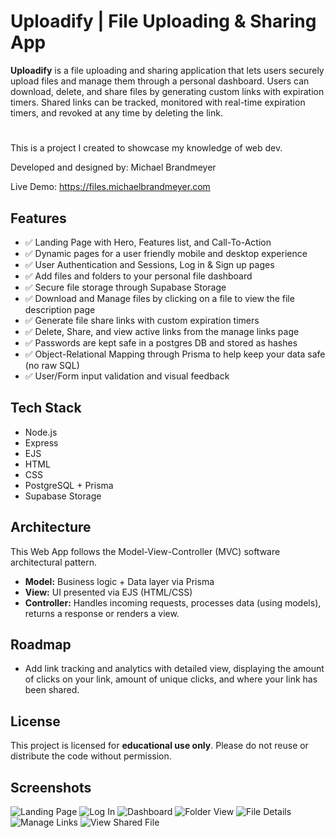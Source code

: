 
# Uploadify | File Uploading & Sharing App

**Uploadify** is a file uploading and sharing application that lets users securely upload files and manage them through a personal dashboard. Users can download, delete, and share files by generating custom links with expiration timers. Shared links can be tracked, monitored with real-time expiration timers, and revoked at any time by deleting the link.
#
This is a project I created to showcase my knowledge of web dev.

Developed and designed by: Michael Brandmeyer

Live Demo: https://files.michaelbrandmeyer.com
## Features

- ✅ Landing Page with Hero, Features list, and Call-To-Action
- ✅ Dynamic pages for a user friendly mobile and desktop experience
- ✅ User Authentication and Sessions, Log in & Sign up pages
- ✅ Add files and folders to your personal file dashboard
- ✅ Secure file storage through Supabase Storage
- ✅ Download and Manage files by clicking on a file to view the file description page
- ✅ Generate file share links with custom expiration timers
- ✅ Delete, Share, and view active links from the manage links page
- ✅ Passwords are kept safe in a postgres DB and stored as hashes
- ✅ Object-Relational Mapping through Prisma to help keep your data safe (no raw SQL)
- ✅ User/Form input validation and visual feedback

## Tech Stack

- Node.js
- Express
- EJS 
- HTML
- CSS
- PostgreSQL + Prisma
- Supabase Storage

## Architecture

This Web App follows the Model-View-Controller (MVC) software architectural pattern.

- **Model:** Business logic + Data layer via Prisma
- **View:** UI presented via EJS (HTML/CSS)
- **Controller:** 	Handles incoming requests, processes data (using models), returns a response or renders a view.


## Roadmap

- Add link tracking and analytics with detailed view, displaying the amount of clicks on your link, amount of unique clicks, and where your link has been shared.
## License

This project is licensed for **educational use only**. Please do not reuse or distribute the code without permission.


## Screenshots

![Landing Page](assets/landing_page.png)
![Log In](assets/log_in_page.png)
![Dashboard](assets/file_dashboard_page.png)
![Folder View](assets/folder_view_page.png)
![File Details](assets/file_details_page.png)
![Manage Links](assets/manage_links_page.png)
![View Shared File](assets/shared_file_page.png)



